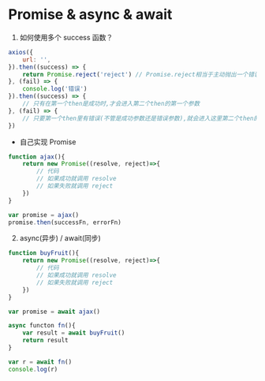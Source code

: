 # Promise & async & await

1. 如何使用多个 success 函数？

``` javascript
axios({
    url: '',
}).then((success) => {
    return Promise.reject('reject') // Promise.reject相当于主动抛出一个错误
}, (fail) => {
    console.log('错误')
}).then((success) => {
    // 只有在第一个then是成功时,才会进入第二个then的第一个参数
}, (fail) => {
    // 只要第一个then里有错误(不管是成功参数还是错误参数),就会进入这里第二个then的第二个参数
})
```

- 自己实现 Promise

``` javascript
function ajax(){
    return new Promise((resolve, reject)=>{
        // 代码
        // 如果成功就调用 resolve
        // 如果失败就调用 reject
    })
}

var promise = ajax()
promise.then(successFn, errorFn)
```

2. async(异步) / await(同步)

``` javascript
function buyFruit(){
    return new Promise((resolve, reject)=>{
        // 代码
        // 如果成功就调用 resolve
        // 如果失败就调用 reject
    })
}

var promise = await ajax()
```

``` javascript
async functon fn(){
    var result = await buyFruit()
    return result
}

var r = await fn()
console.log(r)
```